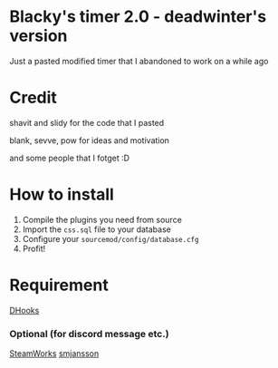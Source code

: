 # Blacky's timer 2.0 - deadwinter's version
Just a pasted modified timer that I abandoned to work on a while ago

# Credit 
shavit and slidy for the code that I pasted

blank, sevve, pow for ideas and motivation

and some people that I fotget :D

# How to install
1. Compile the plugins you need from source
2. Import the ``css.sql`` file to your database
3. Configure your ``sourcemod/config/database.cfg``
4. Profit!

# Requirement
[DHooks](http://users.alliedmods.net/~drifter/builds/dhooks/2.1/)

### Optional (for discord message etc.)
[SteamWorks](https://forums.alliedmods.net/showthread.php?t=229556)
[smjansson](https://forums.alliedmods.net/showthread.php?t=184604)
